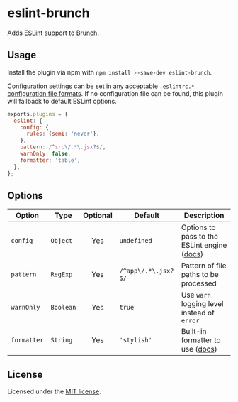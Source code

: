 # eslint-brunch

Adds [ESLint](http://eslint.org) support to [Brunch](http://brunch.io).

## Usage

Install the plugin via npm with `npm install --save-dev eslint-brunch`.

Configuration settings can be set in any acceptable `.eslintrc.*` [configuration file formats](http://eslint.org/docs/user-guide/configuring#configuration-file-formats).
If no configuration file can be found, this plugin will fallback to default ESLint options.

```js
exports.plugins = {
  eslint: {
    config: {
      rules: {semi: 'never'},
    },
    pattern: /^src\/.*\.jsx?$/,
    warnOnly: false,
    formatter: 'table',
  },
};
```

## Options

| Option      | Type      | Optional  | Default             | Description                                                                                                 |
|-------------|-----------|:---------:|---------------------|-------------------------------------------------------------------------------------------------------------|
| `config`    | `Object`  | Yes       | `undefined`         | Options to pass to the ESLint engine ([docs](https://eslint.org/docs/developer-guide/nodejs-api#cliengine)) |
| `pattern`   | `RegExp`  | Yes       | `/^app\/.*\.jsx?$/` | Pattern of file paths to be processed                                                                       |
| `warnOnly`  | `Boolean` | Yes       | `true`              | Use `warn` logging level instead of `error`                                                                 |
| `formatter` | `String`  | Yes       | `'stylish'`         | Built-in formatter to use ([docs](https://eslint.org/docs/user-guide/formatters))                           |

## License

Licensed under the [MIT license](LICENSE.md).
